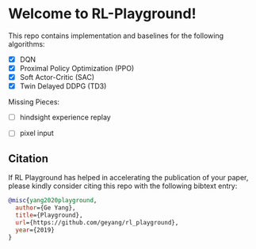 # Welcome to RL-Playground!

This repo contains implementation and baselines for the following algorithms:

- [x] DQN
- [x] Proximal Policy Optimization (PPO)
- [x] Soft Actor-Critic (SAC)
- [x] Twin Delayed DDPG (TD3)

Missing Pieces:

- [ ] hindsight experience replay
- [ ] pixel input



## Citation

If RL Playground has helped in accelerating the publication of your
paper, please kindly consider citing this repo with the following
bibtext entry:

```bibtex
@misc{yang2020playground,
  author={Ge Yang},
  title={Playground},
  url={https://github.com/geyang/rl_playground},
  year={2019}
}
```
